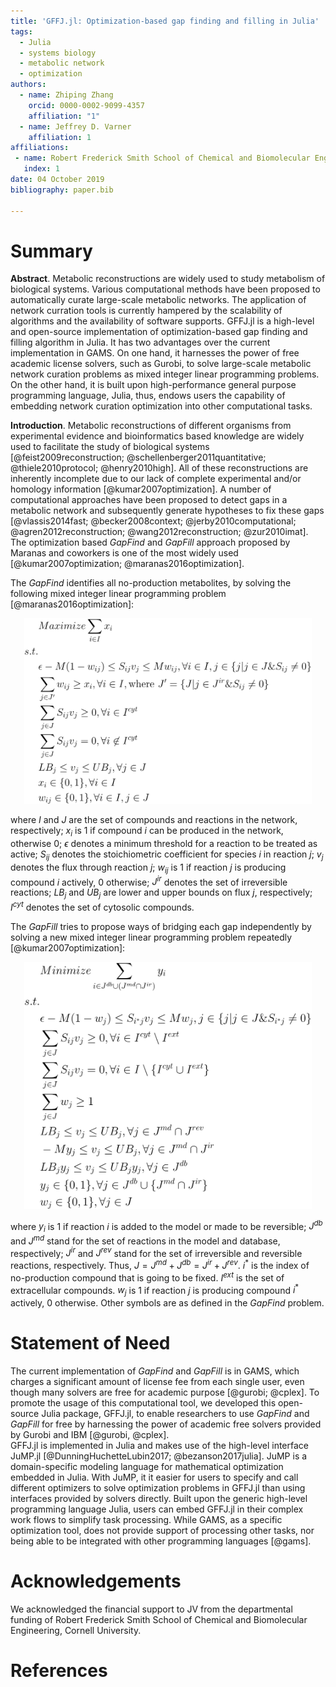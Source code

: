 ```yaml
---
title: 'GFFJ.jl: Optimization-based gap finding and filling in Julia'
tags:
  - Julia
  - systems biology
  - metabolic network 
  - optimization
authors:
  - name: Zhiping Zhang
    orcid: 0000-0002-9099-4357
    affiliation: "1" 
  - name: Jeffrey D. Varner
    affiliation: 1
affiliations:
 - name: Robert Frederick Smith School of Chemical and Biomolecular Engineering, Cornell University, Ithaca NY, 14853 USA
   index: 1
date: 04 October 2019
bibliography: paper.bib

---
```


# Summary

**Abstract**. 
Metabolic reconstructions are widely used to study metabolism of
biological systems. Various computational methods have been proposed to
automatically curate large-scale metabolic networks. The application of
network curration tools is currently hampered by the scalability of
algorithms and the availability of software supports. GFFJ.jl is a
high-level and open-source implementation of optimization-based gap
finding and filling algorithm in Julia. It has two advantages over the
current implementation in GAMS. On one hand, it harnesses the power of
free academic license solvers, such as Gurobi, to solve large-scale
metabolic network curation problems as mixed integer linear programming
problems. On the other hand, it is built upon high-performance general
purpose programming language, Julia, thus, endows users the capability
of embedding network curation optimization into other computational
tasks. 


**Introduction**. 
Metabolic reconstructions of different organisms from experimental evidence and bioinformatics based knowledge are widely used to facilitate the study of biological systems [@feist2009reconstruction; @schellenberger2011quantitative; @thiele2010protocol; @henry2010high]. All of these reconstructions are inherently incomplete due to our lack of complete experimental and/or homology information [@kumar2007optimization]. A number of computational approaches have been proposed to detect gaps in a metabolic network and subsequently generate hypotheses to fix these gaps [@vlassis2014fast; @becker2008context; @jerby2010computational; @agren2012reconstruction; @wang2012reconstruction; @zur2010imat]. The optimization based *GapFind* and *GapFill* approach proposed by Maranas and coworkers is one of the most widely used [@kumar2007optimization; @maranas2016optimization].

The *GapFind* identifies all no-production metabolites, by solving the following mixed integer linear programming problem [@maranas2016optimization]: 

<p align="center">
  <img width="460"  src="GapFindEqn.svg">
</p>

where $I$ and $J$ are the set of compounds and reactions in the network, respectively;
$x_i$ is $1$ if compound $i$ can be produced in the network, otherwise 0;
$\epsilon$ denotes a minimum threshold for a reaction to be treated as active;
$S_{ij}$ denotes the stoichiometric coefficient for species $i$ in reaction $j$;
$v_j$ denotes the flux through reaction $j$;
$w_{ij}$ is $1$ if reaction $j$ is producing compound $i$ actively, 0 otherwise;
$J^{ir}$ denotes the set of irreversible reactions;
$LB_j$ and $UB_j$ are lower and upper bounds on flux $j$, respectively;
$I^{cyt}$ denotes the set of cytosolic compounds.  

The *GapFill* tries to propose ways of bridging each gap independently by solving a new mixed integer linear programming problem repeatedly [@kumar2007optimization]: 

<p align="center">
  <img width="460" src="GapFillEqn.svg">
</p>

where $y_i$ is $1$ if reaction $i$ is added to the model or made to be reversible;
$J^{db}$ and $J^{md}$ stand for the set of reactions in the model and database, respectively;
$J^{ir}$ and $J^{rev}$ stand for the set of irreversible and reversible reactions, respectively.
Thus, $J = J^{md} + J^{db} = J^{ir} + J^{rev}$.
$i^*$ is the index of no-production compound that is going to be fixed. 
$I^{ext}$ is the set of extracellular compounds. 
$w_{j}$ is $1$ if reaction $j$ is producing compound $i^*$ actively, 0 otherwise. 
Other symbols are as defined in the *GapFind* problem. 


# Statement of Need 

The current implementation of *GapFind* and *GapFill* is in GAMS, which charges a significant amount of license fee from each single user, even though many solvers are free for academic purpose [@gurobi; @cplex].
To promote the usage of this computational tool, we developed this open-source Julia package, GFFJ.jl, to enable researchers to use *GapFind* and *GapFill* for free by harnessing the power of academic free solvers provided by Gurobi and IBM [@gurobi, @cplex].  
GFFJ.jl is implemented in Julia and makes use of the high-level interface JuMP.jl [@DunningHuchetteLubin2017; @bezanson2017julia].
JuMP is a domain-specific modeling language for mathematical optimization embedded in Julia. 
With JuMP, it it easier for users to specify and call different optimizers to solve optimization problems in GFFJ.jl than using interfaces provided by solvers directly. 
Built upon the generic high-level programming language Julia, users can embed GFFJ.jl in their complex work flows to simplify task processing. 
While GAMS, as a specific optimization tool, does not provide support of processing other tasks, nor being able to be integrated with other programming languages [@gams]. 


# Acknowledgements

We acknowledged the financial support to
JV from the departmental funding of Robert Frederick Smith
School of Chemical and Biomolecular Engineering, Cornell University.

# References
